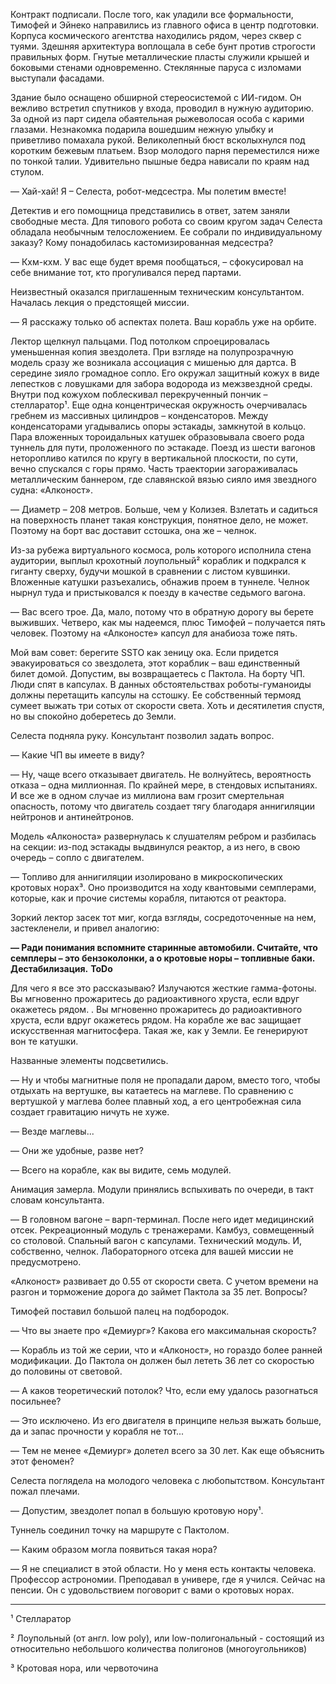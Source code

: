 Контракт подписали. После того, как уладили все формальности, Тимофей и Эйнеко направились из главного офиса в центр подготовки. Корпуса космического агентства находились рядом, через сквер с туями. Здешняя архитектура воплощала в себе бунт против строгости правильных форм. Гнутые металлические пласты служили крышей и боковыми стенами одновременно. Стеклянные паруса с изломами выступали фасадами.

Здание было оснащено обширной стереосистемой с ИИ-гидом. Он вежливо встретил спутников у входа, проводил в нужную аудиторию. За одной из парт сидела обаятельная рыжеволосая особа с карими глазами. Незнакомка подарила вошедшим нежную улыбку и приветливо помахала рукой. Великолепный бюст всколыхнулся под коротким бежевым платьем. Взор молодого парня переместился ниже по тонкой талии. Удивительно пышные бедра нависали по краям над стулом.

— Хай-хай! Я – Селеста, робот-медсестра. Мы полетим вместе!

Детектив и его помощница представились в ответ, затем заняли свободные места. Для типового робота со своим кругом задач Селеста обладала необычным телосложением. Ее собрали по индивидуальному заказу? Кому понадобилась кастомизированная медсестра?

— Кхм-кхм. У вас еще будет время пообщаться, – сфокусировал на себе внимание тот, кто прогуливался перед партами.

Неизвестный оказался приглашенным техническим консультантом. Началась лекция о предстоящей миссии.

— Я расскажу только об аспектах полета. Ваш корабль уже на орбите.

Лектор щелкнул пальцами. Под потолком спроецировалась уменьшенная копия звездолета. При взгляде на полупрозрачную модель сразу же возникала ассоциация с мишенью для дартса. В середине зияло громадное сопло. Его окружал защитный кожух в виде лепестков с ловушками для забора водорода из межзвездной среды. Внутри под кожухом поблескивал перекрученный пончик – стелларатор¹. Еще одна концентрическая окружность очерчивалась гребнем из массивных цилиндров – конденсаторов. Между конденсаторами угадывались опоры эстакады, замкнутой в кольцо. Пара вложенных тороидальных катушек образовывала своего рода туннель для пути, проложенного по эстакаде. Поезд из шести вагонов неторопливо катился по кругу в вертикальной плоскости, по сути, вечно спускался с горы прямо. Часть траектории загораживалась металлическим баннером, где славянской вязью сияло имя звездного судна: «Алконост».

— Диаметр – 208 метров. Больше, чем у Колизея. Взлетать и садиться на поверхность планет такая конструкция, понятное дело, не может. Поэтому на борт вас доставит сстошка, она же – челнок.

Из-за рубежа виртуального космоса, роль которого исполнила стена аудитории, выплыл крохотный лоупольный² кораблик и подкрался к гиганту сверху, будучи мошкой в сравнении с листом кувшинки. Вложенные катушки разъехались, обнажив проем в туннеле. Челнок нырнул туда и пристыковался к поезду в качестве седьмого вагона.

— Вас всего трое. Да, мало, потому что в обратную дорогу вы берете выживших. Четверо, как мы надеемся, плюс Тимофей – получается пять человек. Поэтому на «Алконосте» капсул для анабиоза тоже пять.

Мой вам совет: берегите SSTO как зеницу ока. Если придется эвакуироваться со звездолета, этот кораблик – ваш единственный билет домой. Допустим, вы возвращаетесь с Пактола. На борту ЧП. Люди спят в капсулах. В данных обстоятельствах роботы-гуманоиды должны перетащить капсулы на сстошку. Ее собственный термояд сумеет выжать три сотых от скорости света. Хоть и десятилетия спустя, но вы спокойно доберетесь до Земли.

Селеста подняла руку. Консультант позволил задать вопрос.

— Какие ЧП вы имеете в виду?

— Ну, чаще всего отказывает двигатель. Не волнуйтесь, вероятность отказа – одна миллионная. По крайней мере, в стендовых испытаниях. И все же в одном случае из миллиона вам грозит смертельная опасность, потому что двигатель создает тягу благодаря аннигиляции нейтронов и антинейтронов.

Модель «Алконоста» развернулась к слушателям ребром и разбилась на секции: из-под эстакады выдвинулся реактор, а из него, в свою очередь – сопло с двигателем.

— Топливо для аннигиляции изолировано в микроскопических кротовых норах³. Оно производится на ходу квантовыми семплерами, которые, как и прочие системы корабля, питаются от реактора. 

Зоркий лектор засек тот миг, когда взгляды, сосредоточенные на нем, застекленели, и привел аналогию:

**— Ради понимания вспомните старинные автомобили. Считайте, что семплеры – это бензоколонки, а о кротовые норы – топливные баки.  Дестабилизация.** **ToDo**

Для чего я все это рассказываю? Излучаются жесткие гамма-фотоны. Вы мгновенно прожаритесь до радиоактивного хруста, если вдруг окажетесь рядом. . Вы мгновенно прожаритесь до радиоактивного хруста, если вдруг окажетесь рядом. На корабле же вас защищает искусственная магнитосфера. Такая же, как у Земли. Ее генерируют вон те катушки.

Названные элементы подсветились.

— Ну и чтобы магнитные поля не пропадали даром, вместо того, чтобы отдыхать на вертушке, вы катаетесь на маглеве. По сравнению с вертушкой у маглева более плавный ход, а его центробежная сила создает гравитацию ничуть не хуже. 

— Везде маглевы...

— Они же удобные, разве нет?

— Всего на корабле, как вы видите, семь модулей.

Анимация замерла. Модули принялись вспыхивать по очереди, в такт словам консультанта.

— В головном вагоне – варп-терминал. После него идет медицинский отсек. Рекреационный модуль с тренажерами. Камбуз, совмещенный со столовой. Спальный вагон с капсулами. Технический модуль. И, собственно, челнок. Лабораторного отсека для вашей миссии не предусмотрено. 

«Алконост» развивает до 0.55 от скорости света. С учетом времени на разгон и торможение дорога до займет Пактола за 35 лет. Вопросы?

Тимофей поставил большой палец на подбородок.

— Что вы знаете про «Демиург»? Какова его максимальная скорость?

— Корабль из той же серии, что и «Алконост», но гораздо более ранней модификации. До Пактола он должен был лететь 36 лет со скоростью до половины от световой. 

— А каков теоретический потолок? Что, если ему удалось разогнаться посильнее?

— Это исключено. Из его двигателя в принципе нельзя выжать больше, да и запас прочности у корабля не тот...

— Тем не менее «Демиург» долетел всего за 30 лет. Как еще объяснить этот феномен? 

Селеста поглядела на молодого человека с любопытством. Консультант пожал плечами.

— Допустим, звездолет попал в большую кротовую нору¹.

Туннель соединил точку на маршруте с Пактолом.

— Каким образом могла появиться такая нора?

— Я не специалист в этой области. Но у меня есть контакты человека. Профессор астрономии. Преподавал в универе, где я учился. Сейчас на пенсии. Он с удовольствием поговорит с вами о кротовых норах.


---
¹ Стелларатор

² Лоупольный (от англ. low poly), или low-полигональный - состоящий из относительно небольшого количества полигонов (многоугольников)

³ Кротовая нора, или червоточина